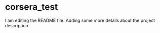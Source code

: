 # corsera_test
I am editing the README file. Adding some more details about the project description.

